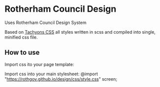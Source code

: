 # Rotherham Council Design
Uses Rotherham Council Design System

Based on [Tachyons CSS](http://tachyons.io/) all styles written in scss and compiled into single, minified css file.

## How to use
Import css ito your page template:
<link rel="stylesheet" href="https://rothgov.github.io/design/css/style.css"/>
    
Import css into your main stylesheet:
@import "https://rothgov.github.io/design/css/style.css" screen;
